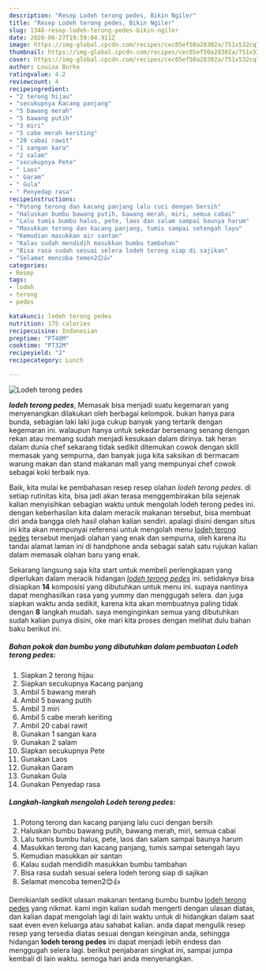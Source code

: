 ```yaml
---
description: "Resep Lodeh terong pedes, Bikin Ngiler"
title: "Resep Lodeh terong pedes, Bikin Ngiler"
slug: 1348-resep-lodeh-terong-pedes-bikin-ngiler
date: 2020-06-27T19:59:04.911Z
image: https://img-global.cpcdn.com/recipes/cec05ef50a28302a/751x532cq70/lodeh-terong-pedes-foto-resep-utama.jpg
thumbnail: https://img-global.cpcdn.com/recipes/cec05ef50a28302a/751x532cq70/lodeh-terong-pedes-foto-resep-utama.jpg
cover: https://img-global.cpcdn.com/recipes/cec05ef50a28302a/751x532cq70/lodeh-terong-pedes-foto-resep-utama.jpg
author: Louisa Burke
ratingvalue: 4.2
reviewcount: 4
recipeingredient:
- "2 terong hijau"
- "secukupnya Kacang panjang"
- "5 bawang merah"
- "5 bawang putih"
- "3 miri"
- "5 cabe merah keriting"
- "20 cabai rawit"
- "1 sangan kara"
- "2 salam"
- "secukupnya Pete"
- " Laos"
- " Garam"
- " Gula"
- " Penyedap rasa"
recipeinstructions:
- "Potong terong dan kacang panjang lalu cuci dengan bersih"
- "Haluskan bumbu bawang putih, bawang merah, miri, semua cabai"
- "Lalu tumis bumbu halus, pete, laos dan salam sampai baunya harum"
- "Masukkan terong dan kacang panjang, tumis sampai setengah layu"
- "Kemudian masukkan air santan"
- "Kalau sudah mendidih masukkan bumbu tambahan"
- "Bisa rasa sudah sesuai selera lodeh terong siap di sajikan"
- "Selamat mencoba temen2😊👍"
categories:
- Resep
tags:
- lodeh
- terong
- pedes

katakunci: lodeh terong pedes 
nutrition: 175 calories
recipecuisine: Indonesian
preptime: "PT40M"
cooktime: "PT32M"
recipeyield: "2"
recipecategory: Lunch

---
```



![Lodeh terong pedes](https://img-global.cpcdn.com/recipes/cec05ef50a28302a/751x532cq70/lodeh-terong-pedes-foto-resep-utama.jpg)

<b><i>lodeh terong pedes</i></b>, Memasak bisa menjadi suatu kegemaran yang menyenangkan dilakukan oleh berbagai kelompok. bukan hanya para bunda, sebagian laki laki juga cukup banyak yang tertarik dengan kegemaran ini. walaupun hanya untuk sekedar bersenang senang dengan rekan atau memang sudah menjadi kesukaan dalam dirinya. tak heran dalam dunia chef sekarang tidak sedikit ditemukan cowok dengan skill memasak yang sempurna, dan banyak juga kita saksikan di bermacam warung makan dan stand makanan mall yang mempunyai chef cowok sebagai koki terbaik nya.

Baik, kita mulai ke pembahasan resep resep olahan <i>lodeh terong pedes</i>. di setiap rutinitas kita, bisa jadi akan terasa menggembirakan bila sejenak kalian menyisihkan sebagian waktu untuk mengolah lodeh terong pedes ini. dengan keberhasilan kita dalam meracik makanan tersebut, bisa membuat diri anda bangga oleh hasil olahan kalian sendiri. apalagi disini dengan situs ini kita akan mempunyai referensi untuk mengolah menu <u>lodeh terong pedes</u> tersebut menjadi olahan yang enak dan sempurna, oleh karena itu tandai alamat laman ini di handphone anda sebagai salah satu rujukan kalian dalam memasak olahan baru yang enak.




Sekarang langsung saja kita start untuk membeli perlengkapan yang diperlukan dalam meracik hidangan <u><i>lodeh terong pedes</i></u> ini. setidaknya bisa disiapkan <b>14</b> komposisi yang dibutuhkan untuk menu ini. supaya nantinya dapat menghasilkan rasa yang yummy dan menggugah selera. dan juga siapkan waktu anda sedikit, karena kita akan membuatnya paling tidak dengan <b>8</b> langkah mudah. saya menginginkan semua yang dibutuhkan sudah kalian punya disini, oke mari kita proses dengan melihat dulu bahan baku berikut ini.

<!--inarticleads1-->

##### Bahan pokok dan bumbu yang dibutuhkan dalam pembuatan Lodeh terong pedes:

1. Siapkan 2 terong hijau
1. Siapkan secukupnya Kacang panjang
1. Ambil 5 bawang merah
1. Ambil 5 bawang putih
1. Ambil 3 miri
1. Ambil 5 cabe merah keriting
1. Ambil 20 cabai rawit
1. Gunakan 1 sangan kara
1. Gunakan 2 salam
1. Siapkan secukupnya Pete
1. Gunakan  Laos
1. Gunakan  Garam
1. Gunakan  Gula
1. Gunakan  Penyedap rasa




<!--inarticleads2-->

##### Langkah-langkah mengolah Lodeh terong pedes:

1. Potong terong dan kacang panjang lalu cuci dengan bersih
1. Haluskan bumbu bawang putih, bawang merah, miri, semua cabai
1. Lalu tumis bumbu halus, pete, laos dan salam sampai baunya harum
1. Masukkan terong dan kacang panjang, tumis sampai setengah layu
1. Kemudian masukkan air santan
1. Kalau sudah mendidih masukkan bumbu tambahan
1. Bisa rasa sudah sesuai selera lodeh terong siap di sajikan
1. Selamat mencoba temen2😊👍




Demikianlah sedikit ulasan makanan tentang bumbu bumbu <u>lodeh terong pedes</u> yang nikmat. kami ingin kalian sudah mengerti dengan ulasan diatas, dan kalian dapat mengolah lagi di lain waktu untuk di hidangkan dalam saat saat even even keluarga atau sahabat kalian. anda dapat mengulik resep resep yang tersedia diatas sesuai dengan keinginan anda, sehingga hidangan <b>lodeh terong pedes</b> ini dapat menjadi lebih endess dan menggugah selera lagi. berikut penjabaran singkat ini, sampai jumpa kembali di lain waktu. semoga hari anda menyenangkan.
